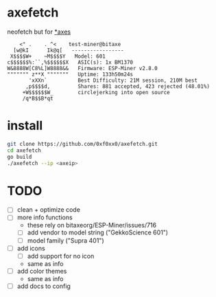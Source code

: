 # axefetch

neofetch but for [*axes](https://bitaxe.org)
```
    <" .    . ^<    test-miner@bitaxe
  [w@kI      Ik@q[   -----------------
 X$$$$W+    ~M$$$$Y   Model: 601
c$$$$$$%:``,%$$$$$$X   ASIC(s): 1x BM1370
W&8888W[C8%L]W8888&&   Firmware: ESP-Miner v2.8.0
""""""" z**X """""""   Uptime: 133h50m24s
       'xXXn`          Best Difficulty: 21M session, 210M best
      ,p$$$$d,         Shares: 881 accepted, 423 rejected (48.01%)
     +W$$$$$$W_        circlejerking into open source
     /q*B$$B*qt
```

# install
```sh
git clone https://github.com/0xf0xx0/axefetch.git
cd axefetch
go build
./axefetch --ip <axeip>
```

# TODO
- [ ] clean + optimize code
- [ ] more info functions
    - these rely on bitaxeorg/ESP-Miner/issues/716
    - [ ] add vendor to model string ("GekkoScience 601")
    - [ ] model family ("Supra 401")
- [ ] add icons
    - [ ] add support for no icon
    - same as info
- [ ] add color themes
    - same as info
- [ ] add docs to config
